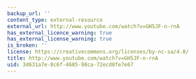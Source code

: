 ```yaml
---
backup_url: ''
content_type: external-resource
external_url: http://www.youtube.com/watch?v=GH5JF-n-rnA
has_external_licence_warning: true
has_external_license_warning: true
is_broken: ''
license: https://creativecommons.org/licenses/by-nc-sa/4.0/
title: http://www.youtube.com/watch?v=GH5JF-n-rnA
uid: 3d631a7e-8c6f-4685-98ca-72ecd8fe7e67
---
```

